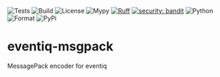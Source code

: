 ![Tests](https://github.com/asynq-io/eventiq-msgpack/workflows/Tests/badge.svg)
![Build](https://github.com/asynq-io/eventiq-msgpack/workflows/Publish/badge.svg)
![License](https://img.shields.io/github/license/asynq-io/eventiq-msgpack)
![Mypy](https://img.shields.io/badge/mypy-checked-blue)
[![Ruff](https://img.shields.io/endpoint?url=https://raw.githubusercontent.com/charliermarsh/ruff/main/assets/badge/v1.json)](https://github.com/charliermarsh/ruff)
[![security: bandit](https://img.shields.io/badge/security-bandit-yellow.svg)](https://github.com/PyCQA/bandit)
![Python](https://img.shields.io/pypi/pyversions/eventiq-msgpack)
![Format](https://img.shields.io/pypi/format/eventiq-msgpack)
![PyPi](https://img.shields.io/pypi/v/eventiq-msgpack)

# eventiq-msgpack

MessagePack encoder for eventiq

